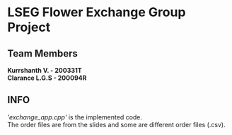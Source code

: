 # LSEG Flower Exchange Group Project

## Team Members

**Kurrshanth V. - 200331T  
Clarance L.G.S - 200094R**  

## INFO

*'exchange_app.cpp'* is the implemented code.  
The order files are from the slides and some are different order files (.csv).
